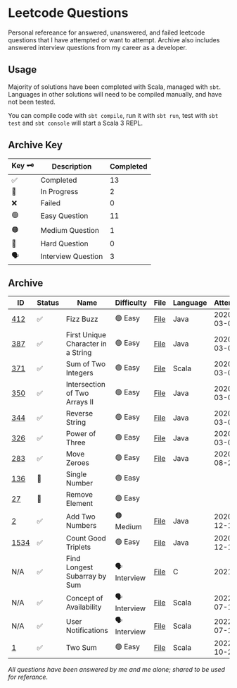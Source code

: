 # Leetcode Questions

Personal refereance for answered, unanswered, and failed leetcode questions that I have attempted or want to attempt.
Archive also includes answered interview questions from my career as a developer.

## Usage

Majority of solutions have been completed with Scala, managed with `sbt`.
Languages in other solutions will need to be compiled manually, and have not been tested.

You can compile code with `sbt compile`, run it with `sbt run`, test with `sbt test` and `sbt console` will start a Scala 3 REPL.

## Archive Key

| Key :old_key:      | Description        | Completed |
| ------------------ | ------------------ | --------- |
| :white_check_mark: | Completed          | 13        |
| :construction:     | In Progress        | 2         |
| :x:                | Failed             | 0         |
| :green_circle:     | Easy Question      | 11        |
| :orange_circle:    | Medium Question    | 1         |
| :red_circle:       | Hard Question      | 0         |
| :speaking_head:    | Interview Question | 3         |

## Archive

| ID                                                                       | Status             | Name                               | Difficulty                | File                                                                                                       | Language | Attempted  | Completed  |
| ------------------------------------------------------------------------ | ------------------ | ---------------------------------- | ------------------------- | ---------------------------------------------------------------------------------------------------------- | -------- | ---------- | ---------- |
| [412](https://leetcode.com/problems/fizz-buzz/)                          | :white_check_mark: | Fizz Buzz                          | :green_circle: Easy       | [File](src/main/scala/easy/fizzbuzz/Fizzbuzz.java)                                                         | Java     | 2020-03-05 | 2020-03-05 |
| [387](https://leetcode.com/problems/first-unique-character-in-a-string/) | :white_check_mark: | First Unique Character in a String | :green_circle: Easy       | [File](src/main/scala/easy/firstUniqueCharInString/FirstUniqueCharInString.java)                           | Java     | 2020-03-05 | 2020-03-05 |
| [371](https://leetcode.com/problems/sum-of-two-integers/)                | :white_check_mark:️ | Sum of Two Integers                | :green_circle: Easy       | [File](src/main/scala/easy/sumOfTwoIntegers/Solution.scala)                                                | Scala    | 2020-03-06 | 2022-10-21 |
| [350](https://leetcode.com/problems/intersection-of-two-arrays-ii/)      | :white_check_mark: | Intersection of Two Arrays II      | :green_circle: Easy       | [File](src/main/scala/easy/intersectionOfArraysII/IntersectionOfArraysII.java)                             | Java     | 2020-03-06 | 2020-03-06 |
| [344](https://leetcode.com/problems/reverse-string/)                     | :white_check_mark: | Reverse String                     | :green_circle: Easy       | [File](src/main/scala/easy/reverseString/ReverseString.java)                                               | Java     | 2020-03-06 | 2020-03-06 |
| [326](https://leetcode.com/problems/power-of-three/)                     | :white_check_mark: | Power of Three                     | :green_circle: Easy       | [File](src/main/scala/easy/powerOfThree/PowerOfThree.java)                                                 | Java     | 2020-03-07 | 2020-03-07 |
| [283](https://leetcode.com/problems/move-zeroes/)                        | :white_check_mark: | Move Zeroes                        | :green_circle: Easy       | [File](src/main/scala/easy/moveZeroes/MoveZeroes.java)                                                     | Java     | 2020-08-29 | 2020-08-29 |
| [136](https://leetcode.com/problems/single-number/)                      | :construction:     | Single Number                      | :green_circle: Easy       |                                                                                                            |          |            |            |
| [27](https://leetcode.com/problems/remove-element/)                      | :construction:     | Remove Element                     | :green_circle: Easy       |                                                                                                            |          |            |            |
| [2](https://leetcode.com/problems/add-two-numbers/)                      | :white_check_mark: | Add Two Numbers                    | :orange_circle: Medium    | [File](src/main/scala/medium/addTwoNumbers/AddTwoNumbers.java)                                             | Java     | 2020-12-11 | 2020-12-11 |
| [1534](https://leetcode.com/problems/count-good-triplets/)               | :white_check_mark: | Count Good Triplets                | :green_circle: Easy       | [File](src/main/scala/easy/countGoodTriplets/CountGoodTriplets.java)                                       | Java     | 2020-12-13 | 2020-12-18 |
| N/A                                                                      | :white_check_mark:️ | Find Longest Subarray by Sum       | :speaking_head: Interview | [File](src/main/scala/interview/findLongestSubarrayBySum/findLongestSubarrayBySum.c)                       | C        | 2021       | 2021       |
| N/A                                                                      | :white_check_mark:️ | Concept of Availability            | :speaking_head: Interview | [File](src/main/scala/interview/naturalTransformationsBV/src/main/scala/timeslots/TimeSlots.scala)         | Scala    | 2022-07-10 | 2022-07-10 |
| N/A                                                                      | :white_check_mark:️ | User Notifications                 | :speaking_head: Interview | [File](src/main/scala/interview/naturalTransformationsBV/src/main/scala/notifications/Notifications.scala) | Scala    | 2022-07-10 | 2022-07-10 |
| [1](https://leetcode.com/problems/two-sum/)                              | :white_check_mark: | Two Sum                            | :green_circle: Easy       | [File](src/main/scala/easy/twoSum/Solution.scala)                                                          | Scala    | 2022-10-21 | 2022-10-21 |

_All questions have been answered by me and me alone; shared to be used for referance._
